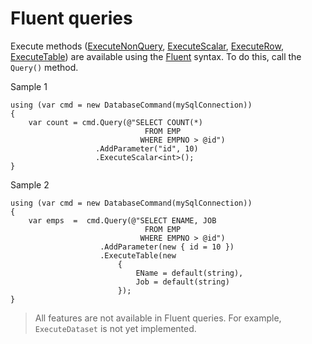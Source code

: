 # Fluent queries

Execute methods ([ExecuteNonQuery](basic-samples.md), [ExecuteScalar](basic-samples.md#ExecuteScalar), 
[ExecuteRow](basic-samples.md#ExecuteRow), [ExecuteTable](basic-samples.md#ExecuteTable)) are available using the [Fluent](https://en.wikipedia.org/wiki/Fluent_interface) syntax. 
To do this, call the `Query()` method.

Sample 1
```CSharp
using (var cmd = new DatabaseCommand(mySqlConnection))
{
    var count = cmd.Query(@"SELECT COUNT(*) 
                              FROM EMP 
                             WHERE EMPNO > @id")
                   .AddParameter("id", 10)
                   .ExecuteScalar<int>();
}
```

Sample 2
```CSharp
using (var cmd = new DatabaseCommand(mySqlConnection))
{
    var emps  =  cmd.Query(@"SELECT ENAME, JOB
                              FROM EMP 
                             WHERE EMPNO > @id")
                    .AddParameter(new { id = 10 })
                    .ExecuteTable(new 
                        { 
                            EName = default(string), 
                            Job = default(string) 
                        });
}
```

> All features are not available in Fluent queries. For example, `ExecuteDataset` is not yet implemented.